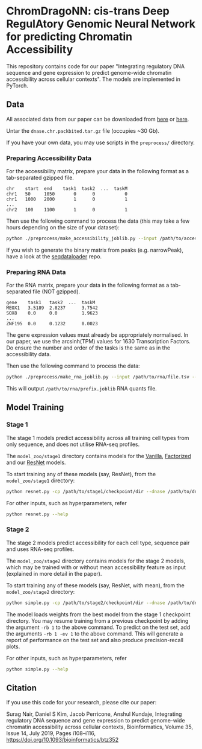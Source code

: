 # ChromDragoNN: cis-trans Deep RegulAtory Genomic Neural Network for predicting Chromatin Accessibility

<!--- 
= TODO 
- describe all the data files in some detail
- details on resuming training
- add detail on evaluation
- cell type as input 
--->

This repository contains code for our paper "Integrating regulatory DNA sequence and gene expression to predict genome-wide chromatin accessibility across cellular contexts". The models are implemented in PyTorch.

## Data

All associated data from our paper can be downloaded from [here](http://mitra.stanford.edu/kundaje/projects/seqxgene/) or [here](https://zenodo.org/record/2635744#.XjCuIC_MxTY).

Untar the `dnase.chr.packbited.tar.gz` file (occupies ~30 Gb).

If you have your own data, you may use scripts in the `preprocess/` directory. 

### Preparing Accessibility Data
For the accessibility matrix, prepare your data in the following format as a tab-separated gzipped file.
```
chr    start  end    task1  task2  ...  taskM
chr1   50     1050       0      0           0
chr1   1000   2000       1      0           1
...
chr2   100    1100       1      0           1
```

Then use the following command to process the data (this may take a few hours depending on the size of your dataset):
```bash
python ./preprocess/make_accessibility_joblib.py --input /path/to/accessibility/file.tsv.gz --output_dir /path/to/dnase/packbited --genome_fasta /path/to/genome/fasta.fa
``` 

If you wish to generate the binary matrix from peaks (e.g. narrowPeak), have a look at the [seqdataloader](https://github.com/kundajelab/seqdataloader) repo. 

### Preparing RNA Data
For the RNA matrix, prepare your data in the following format as a tab-separated file (NOT gzipped). 
```
gene    task1   task2  ...  taskM
MEOX1   3.5189  2.8237      3.7542
SOX8    0.0     0.0         1.9623
...
ZNF195  0.0     0.1232      0.0023
```
The gene expression values must already be appropriately normalised. In our paper, we use the arcsinh(TPM) values for 1630 Transcription Factors. Do ensure the number and order of the tasks is the same as in the accessibility data.

Then use the following command to process the data:
```bash
python ./preprocess/make_rna_joblib.py --input /path/to/rna/file.tsv --output_prefix /path/to/rna/prefix
```

This will output `/path/to/rna/prefix.joblib` RNA quants file.


## Model Training 

### Stage 1

The stage 1 models predict accessibility across all training cell types from only sequence, and does not utilise RNA-seq profiles.

The `model_zoo/stage1` directory contains models for the [Vanilla](./model_zoo/stage1/vanilla.py), [Factorized](./model_zoo/stage1/factorized.py) and our [ResNet](./model_zoo/stage1/resnet.py) models.

To start training any of these models (say, ResNet), from the `model_zoo/stage1` directory:

```bash
python resnet.py -cp /path/to/stage1/checkpoint/dir --dnase /path/to/dnase/packbited --rna_quants /path/to/rna_quants_1630tf.joblib
```

For other inputs, such as hyperparameters, refer

```bash
python resnet.py --help
```

### Stage 2

The stage 2 models predict accessibility for each cell type, sequence pair and uses RNA-seq profiles.

The `model_zoo/stage2` directory contains models for the stage 2 models, which may be trained with or without mean accessibility feature as input (explained in more detail in the paper).

To start training any of these models (say, ResNet, with mean), from the `model_zoo/stage2` directory:

```bash
python simple.py -cp /path/to/stage2/checkpoint/dir --dnase /path/to/dnase/packbited --rna_quants /path/to/rna_quants_1630tf.joblib --stage1_file ../stage1/resnet.py --stage1_pretrained_model_path /path/to/stage1/checkpoint/dir --with_mean 1
```

The model loads weights from the best model from the stage 1 checkpoint directory. You may resume training from a previous checkpoint by adding the argument ```-rb 1``` to the above command. To predict on the test set, add the arguments ```-rb 1 -ev 1``` to the above command. This will generate a report of performance on the test set and also produce precision-recall plots. 

For other inputs, such as hyperparameters, refer

```bash
python simple.py --help
```

## Citation

If you use this code for your research, please cite our paper:

Surag Nair, Daniel S Kim, Jacob Perricone, Anshul Kundaje, Integrating regulatory DNA sequence and gene expression to predict genome-wide chromatin accessibility across cellular contexts, Bioinformatics, Volume 35, Issue 14, July 2019, Pages i108–i116, https://doi.org/10.1093/bioinformatics/btz352

<!--- add citation --->
